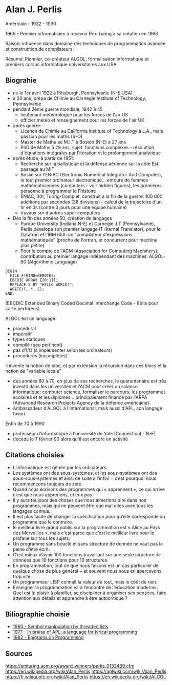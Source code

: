 # Alan J. Perlis

Américain - 1922 - 1990


1966 - Premier informaticien à recevoir Prix Turing à sa création en 1966


Raison: influence dans domaine des techniques de programmation avancée et construction de compilateurs


Résumé: Pionnier, co-créateur ALGOL, formalisation informatique et premiers cursus informatique universitaires aux USA

## Biograhie
- né le 1er avril 1922 à Pittsburgh, Pennsylvanie (N-E USA)
- à 20 ans, prépa de Chimie au Carnegie Institute of Technology, Pennsylvanie
- pendant 2ème guerre mondiale, 1942 à 45
  - lieutenant météorologue pour les forces de l'air US
  - officier météo et renseignement pour les forces de l'air  UK
- après guerre:
  - Licence de Chimie au California Institute of Technology à L.A., mais passion pour les maths (S-O)
  - Master de Maths au M.I.T à Boston (N-E) à 27 ans
  - PhD de Maths à 29 ans, sujet: fonctions complexes - résolution d'équations intégrales par l'itération et le prolongement analytique 
- après étude, à partir de 1951:
  - Recherche sur la ballistique et la défense aérienne sur la côte Est, passage au MIT
  - Bosse sur l'ENIAC (Electronic Numerical Integrator And Computer), le tout premier ordinateur électronique... entouré de femmes mathématiciennes (computers - voir hidden figures), les premières personne à programmer le l'histoire
  - ENIAC, 30t, Turing-Complet, construit à la fin de la guerre: 100 000 additions par secondes (38 divisions) - calcul de la trajectoire d'un tir en 3s (contre 3 jours pour une équipe humaine)
  - travaux sur d'autres super computers
- Dès la fin dès années 50, création de langages
  - Purdue University (Indiana N-E) et Carnegie .I.T (Pennsylvanie), Perlis dévelope son premier langage IT (Iternal Translator), pour le Datatron et l'IBM 650: un "compilateur d'expressions mathématiques" (proche de Fortran, et concurrent pour machine plus petite)
  - Pour le compte de l'ACM (Association for Computing Machinery), contribution au premier langage indépendant des machines: ALGOL-60 (Algorithmic Language)

```ALGOL
BEGIN
  FILE F(KIND=REMOTE);
  EBCDIC ARRAY E[0:11];
  REPLACE E BY "HELLO WORLD!";
  WRITE(F, *, E);
END.
```
(EBCDIC Extended Binary Coded Decimal Interchange Code - 8bits pour carte perforées)

ALGOL est un language:
- procédural
- impératif
- types statiques
- compilé (peu pertinent)
- pas d'I/O (à implémenter selon les ordinateurs)
- procedures (incomplètes)
  
Il invente la notion de bloc, et par extension la récursion dans ces blocs et la notion de "variable locale"

- des années 60 à 70, en plus de ses recherches, le quarantenaire est très investit dans les universités et l'ACM pour créer un science informatique: computer science, formaliser le parcours, les programmes scolaires et et les diplômes... principalement financé par l'ARPA (Advanced Research Projects Agency de la défence américaine).
- Ambassadeur d'ALGOL à l'international, mais aussi d'APL, son langage favori

Enfin de 70 à 1990
- professeur d'informatique à l'université de Yale (Connecticut - N-E)
- décède le 7 février 90 alors qu'il est encore en activité

## Citations choisies
- L’informatique est gênée par les ordinateurs.
- Les systèmes ont des sous-systèmes, et les sous-systèmes ont des sous-sous-systèmes et ainsi de suite à l’infini − c’est pourquoi nous recommençons toujours de zéro.
- Quand nous écrivons des programmes qui « apprennent », ce qui arrive c’est que nous apprenons, et eux pas.
- Il y aura toujours des choses que nous aimerions dire dans nos programmes, mais qui ne peuvent être que mal dites avec tous les langages connus.
- Il est plus facile de changer la spécification pour qu’elle corresponde au programme que le contraire.
- le meilleur livre grand public sur la programmation est « Alice au Pays des Merveilles », mais c'est parce que c’est le meilleur livre pour le profane sur tous les sujets.
- Un programme sans boucle et sans structure de donnée ne vaut pas la peine d’être écrit.
- C’est mieux d’avoir 100 fonctions travaillant sur une seule structure de données que 10 fonctions pour 10 structures.
- En programmation, tout ce que nous faisons est un cas particulier de quelque chose de plus général − et souvent nous nous en apercevons trop vite.
- Un programmeur LISP connaît la valeur de tout, mais le coût de rien.
- Enseigner la programmation va à l’encontre de l’éducation moderne : Quel est le plaisir à planifier, se discipliner à organiser ses pensées, faire attention aux détails et apprendre à être autocritique ?

## Biliographie choisie
- [1960 - Symbol manipulation by threaded lists](https://dl.acm.org/doi/10.1145/367177.367202)
- [1977 - In praise of APL: a language for lyrical programming](https://www.jsoftware.com/papers/perlis77.htm)
- [1982 - Epigrams on Programming](https://web.archive.org/web/19990117034445/http://www-pu.informatik.uni-tuebingen.de/users/klaeren/epigrams.html)

## Sources
https://amturing.acm.org/award_winners/perlis_0132439.cfm
https://en.wikipedia.org/wiki/Alan_Perlis
https://aplwiki.com/wiki/Alan_Perlis
https://fr.wikiquote.org/wiki/Alan_Perlis
https://en.wikipedia.org/wiki/ALGOL




